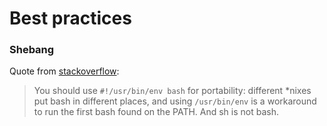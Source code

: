 Best practices 
==============

### Shebang

Quote from [stackoverflow](http://stackoverflow.com/questions/10376206/what-is-the-preferred-bash-shebang):
> You should use `#!/usr/bin/env bash` for portability:
> different *nixes put bash in different places,
> and using `/usr/bin/env` is a workaround to run the first bash found on the PATH.
> And sh is not bash.
